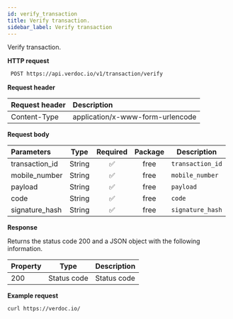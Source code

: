 ```yaml
---
id: verify_transaction
title: Verify transaction.
sidebar_label: Verify transaction
---
```


Verify transaction.

**HTTP request**

```bash
 POST https://api.verdoc.io/v1/transaction/verify
```

**Request header**

| Request header | Description                      |
| :------------- | :------------------------------- |
| Content-Type   | application/x-www-form-urlencode |

**Request body**

| Parameters     |  Type  | Required | Package | Description      |
| :------------- | :----: | :------: | :-----: | ---------------- |
| transaction_id | String |    ✅    |  free   | `transaction_id` |
| mobile_number  | String |    ✅    |  free   | `mobile_number`  |
| payload        | String |    ✅    |  free   | `payload`        |
| code           | String |    ✅    |  free   | `code`           |
| signature_hash | String |    ✅    |  free   | `signature_hash` |

**Response**

Returns the status code 200 and a JSON object with the following information.

| Property |    Type     | Description |
| :------- | :---------: | ----------- |
| 200      | Status code | Status code |

**Example request**

```bash
curl https://verdoc.io/
```
